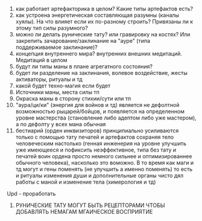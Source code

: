 1) как работает артефакторика в целом? Какие типы артефактов есть? 
2) как устроена энергетическая составляющая разумны (каналы хуялы). На что влияет если их по-разному строить? Привязаны ли к этому тип силы разумного?
3) можно ли делать рунические тату? или гравировку на костях? Или закрепить зачарование/заклинание на "ауре" (типа поддерживаемое заклинание)? 
4) концепция внутреннего мира? внутренних внешних медитаций. Медитаций в целом
5) будут ли типы маны в плане агрегатного состояния? 
6) будет ли разделение на заклинания, волевое воздействие, жесты активаторы, ритуалы и тд
7) какой будет техно-магия если будет
9) Источники маны, места силы тп
10) Окраска маны в сторону стихии/сути или тп
11) "аура/ци/ки" (энергия для войнов и тд) является не дефолтной возможностью рыцарей/бойцов, и появляется на определенном уровне мастерства (становление либо адептом либо уже мастером), а по дефолту у всех мана обычная 
12) бестиарий (орден инквизиторов) принципиально усиливаются только с помощью тату печатей и артефактов сохраняя тело человеческим настолько (генная инженерия на уровне улучшить уже имеющееся и пофиксить неэффективное, типа без тату и печатей воин ордена просто немного сильнее и оптимизированнее обычного человека), насколько это воможно. В то время как маги и тд могут и гены поменять (не улучшить а именно поменять) то есть и ритуалы изменения души и дополнительные органы чисто дял работы с маной и изменение тела (химерология и тд)

Upd - проработать

1. РУНИЧЕСКИЕ ТАТУ МОГУТ БЫТЬ РЕЦЕПТОРАМИ ЧТОБЫ ДОБАВЛЯТЬ НЕМАГАМ МГАИЧЕСКОЕ ВОСПРИЯТИЕ
